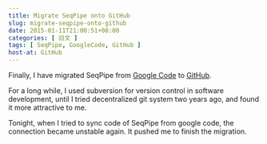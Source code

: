 ```yaml
---
title: Migrate SeqPipe onto GitHub
slug: migrate-seqpipe-onto-github
date: 2015-01-11T21:00:51+08:00
categories: [ 旧文 ]
tags: [ SeqPipe, GoogleCode, GitHub ]
host-at: GitHub
---
```

Finally, I have migrated SeqPipe from [Google Code] to [GitHub].

[Google Code]: http://code.google.com/p/seqpipe/
[GitHub]: http://github.com/yanlinlin82/seqpipe/

For a long while, I used subversion for version control in software development, until I tried decentralized git system two years ago, and found it more attractive to me.

Tonight, when I tried to sync code of SeqPipe from google code, the connection became unstable again. It pushed me to finish the migration.
